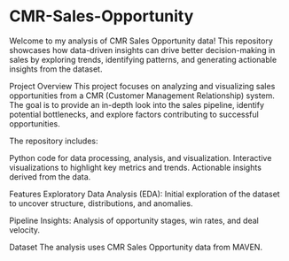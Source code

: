 # CMR-Sales-Opportunity

Welcome to my analysis of CMR Sales Opportunity data! This repository showcases how data-driven insights can drive better decision-making in sales by exploring trends, identifying patterns, and generating actionable insights from the dataset.

Project Overview
This project focuses on analyzing and visualizing sales opportunities from a CMR (Customer Management Relationship) system. The goal is to provide an in-depth look into the sales pipeline, identify potential bottlenecks, and explore factors contributing to successful opportunities.

The repository includes:

Python code for data processing, analysis, and visualization.
Interactive visualizations to highlight key metrics and trends.
Actionable insights derived from the data.

Features
Exploratory Data Analysis (EDA):
Initial exploration of the dataset to uncover structure, distributions, and anomalies.

Pipeline Insights:
Analysis of opportunity stages, win rates, and deal velocity.

Dataset
The analysis uses CMR Sales Opportunity data from MAVEN. 
